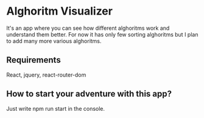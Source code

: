 # Alghoritm Visualizer
It's an app where you can see how different alghoritms work and understand them better. For now it has only few sorting alghoritms but I plan to add many more various alghoritms.

## Requirements
React, jquery, react-router-dom

## How to start your adventure with this app?
Just write npm run start in the console.
